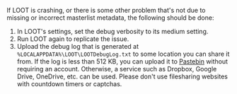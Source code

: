 If LOOT is crashing, or there is some other problem that's not due to missing or incorrect masterlist metadata, the following should be done:

1. In LOOT's settings, set the debug verbosity to its medium setting.
2. Run LOOT again to replicate the issue.
3. Upload the debug log that is generated at `%LOCALAPPDATA%\LOOT\LOOTDebugLog.txt` to some location you can share it from. If the log is less than 512 KB, you can upload it to [Pastebin](http://pastebin.com/) without requiring an account. Otherwise, a service such as Dropbox, Google Drive, OneDrive, etc. can be used. Please don't use filesharing websites with countdown timers or captchas.